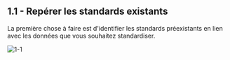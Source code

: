## 1.1 - Repérer les standards existants 

La première chose à faire est d'identifier les standards préexistants en lien avec les données que vous souhaitez standardiser. 

![1-1](/images/algo/1-1.png)
